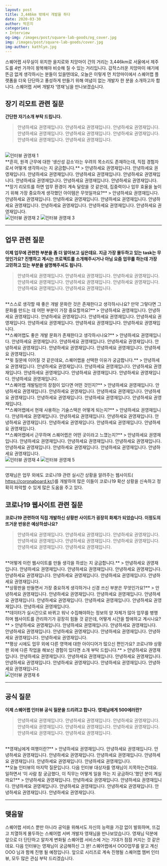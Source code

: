 ```yaml
---
layout: post
title: 3,446km 밖에서 개발을 하다
date: 2020-03-30
author: 박은지
categories: 
- Interview
og-img: /images/post/square-lab-goods/og_cover.jpg
img: /images/post/square-lab-goods/cover.jpg
img-author: kathlyn.jpg
---
```


스퀘어랩 사무실이 위치한 을지로와 치앙마이 간의 거리는 3,446km로 서울에서 제주도를 4번 가까이 왕복해야 비슷해 질 수 있는 거리입니다. 갑작스러운 치앙마이 얘기에 뜬금 없게 생각하시는 분들이  있을텐데요, 오늘은 이렇게 먼 치앙마이에서 스퀘어랩 플랫폼을 더욱 단단하고 풍성하게 만들기 위해 여념이 없는 개발자 한 분을 소개하고자 합니다. 스퀘어랩 서버 개발자 ‘영재’님을 만나보겠습니다.

## 장기 리모트 관련 질문

**간단한 자기소개 부탁 드립니다.**
> 안녕하세요 권영재입니다. 안녕하세요 권영재입니다. 안녕하세요 권영재입니다. 안녕하세요 권영재입니다. 안녕하세요 권영재입니다. 안녕하세요 권영재입니다. 안녕하세요 권영재입니다. 안녕하세요 권영재입니다.

<br>
<img src="/images/post/Interview-yongjaekwon/interview_YJK_1.jpg" alt="인터뷰 권영재 1">

<br>
**흔히, 원격 근무에 대한 ‘생산성 감소’라는 우려의 목소리도 존재하는데, 직접 경험자로서 어떻게 생각하시는 지 궁금합니다.**
> 안녕하세요 권영재입니다. 안녕하세요 권영재입니다. 안녕하세요 권영재입니다. 안녕하세요 권영재입니다. 안녕하세요 권영재입니다. 안녕하세요 권영재입니다. 안녕하세요 권영재입니다. 안녕하세요 권영재입니다.

<br>
**장기 리모트를 하면 업무 환경이 계속 달랐을 것 같은데, 집중력이나 업무 효율을 높이기 위해 가장 중요하게 생각했던 아이템은 무엇일까요?**
> 안녕하세요 권영재입니다. 안녕하세요 권영재입니다. 안녕하세요 권영재입니다. 안녕하세요 권영재입니다. 안녕하세요 권영재입니다. 안녕하세요 권영재입니다. 안녕하세요 권영재입니다. 안녕하세요 권영재입니다.

<br>
<div class="column-box">
    <img class="column-image" src="/images/post/Interview-yongjaekwon/interview_YJK_2.jpg" alt="인터뷰 권영재 2">
    <img class="column-image" src="/images/post/Interview-yongjaekwon/interview_YJK_3.jpg" alt="인터뷰 권영재 3">
</div>

---

## 업무 관련 질문

**이제 업무에 관련한 부분을 좀 더 알아보고 싶은데요. 지금 가장 몰두하고 있는 task는 무엇인가요? 진행하고 계시는 프로젝트를 소개해주시거나 아님 요즘 업무를 하는데 가장 고민하고 있는 부분을 설명해주셔도 됩니다.**
> 안녕하세요 권영재입니다. 안녕하세요 권영재입니다. 안녕하세요 권영재입니다. 안녕하세요 권영재입니다. 안녕하세요 권영재입니다. 안녕하세요 권영재입니다. 안녕하세요 권영재입니다. 안녕하세요 권영재입니다.

<br>
**스스로 생각할 때 좋은 개발 문화란 것은 존재한다고 생각하시나요? 만약 그렇다면 그 문화를 만드는 데 어떤 부분이 가장 중요할까요?**
> 안녕하세요 권영재입니다. 안녕하세요 권영재입니다. 안녕하세요 권영재입니다. 안녕하세요 권영재입니다. 안녕하세요 권영재입니다. 안녕하세요 권영재입니다. 안녕하세요 권영재입니다. 안녕하세요 권영재입니다.

<br>
**스퀘어랩도 좋은 개발 문화가 존재한다고 생각하시나요?**
> 안녕하세요 권영재입니다. 안녕하세요 권영재입니다. 안녕하세요 권영재입니다. 안녕하세요 권영재입니다. 안녕하세요 권영재입니다. 안녕하세요 권영재입니다. 안녕하세요 권영재입니다. 안녕하세요 권영재입니다.

<br>
**윗 질문에 이어질 것 같은데요, 스퀘어랩을 선택한 이유가 궁금합니다.**
> 안녕하세요 권영재입니다. 안녕하세요 권영재입니다. 안녕하세요 권영재입니다. 안녕하세요 권영재입니다. 안녕하세요 권영재입니다. 안녕하세요 권영재입니다. 안녕하세요 권영재입니다. 안녕하세요 권영재입니다.

<br>
**스퀘어랩 개발팀만의 장점이 있다면 어떤 것인지?**
> 안녕하세요 권영재입니다. 안녕하세요 권영재입니다. 안녕하세요 권영재입니다. 안녕하세요 권영재입니다. 안녕하세요 권영재입니다. 안녕하세요 권영재입니다. 안녕하세요 권영재입니다. 안녕하세요 권영재입니다.

<br>
**스퀘어랩에서 현재 사용하는 기술스택은 어떻게 되는지?**
> 안녕하세요 권영재입니다. 안녕하세요 권영재입니다. 안녕하세요 권영재입니다. 안녕하세요 권영재입니다. 안녕하세요 권영재입니다. 안녕하세요 권영재입니다. 안녕하세요 권영재입니다. 안녕하세요 권영재입니다.

<br>
**스퀘어랩에서 근무하며 스퀘어랩은 어떤 곳이라고 느꼈는지?**
> 안녕하세요 권영재입니다. 안녕하세요 권영재입니다. 안녕하세요 권영재입니다. 안녕하세요 권영재입니다. 안녕하세요 권영재입니다. 안녕하세요 권영재입니다. 안녕하세요 권영재입니다. 안녕하세요 권영재입니다.

<br>
<div class="column-box">
    <img class="column-image" src="/images/post/Interview-yongjaekwon/interview_YJK_4.jpg" alt="인터뷰 권영재 4">
    <img class="column-image" src="/images/post/Interview-yongjaekwon/interview_YJK_5.jpg" alt="인터뷰 권영재 5">
</div>

---

영재님은 업무 외에도 코로나19 관련 실시간 상황을 알려주는 웹사이트( https://coronaboard.kr/)를 개발하여 많은 이들이 코로나19 확산 상황을 신속하고 정확히 파악할 수 있게 많은 도움을 주고 있다.

## 코로나19 웹사이트 관련 질문

**코로나19 관련하여 직접 개발하신 상황판 사이트가 굉장히 화제가 되었습니다. 이정도의 뜨거운 반응은 예상하셨나요?**
> 안녕하세요 권영재입니다. 안녕하세요 권영재입니다. 안녕하세요 권영재입니다. 안녕하세요 권영재입니다. 안녕하세요 권영재입니다. 안녕하세요 권영재입니다. 안녕하세요 권영재입니다. 안녕하세요 권영재입니다.

<br>
**어떻게 이런 웹사이트를 만들 생각을 하셨는 지 궁금합니다.**
> 안녕하세요 권영재입니다. 안녕하세요 권영재입니다. 안녕하세요 권영재입니다. 안녕하세요 권영재입니다. 안녕하세요 권영재입니다. 안녕하세요 권영재입니다. 안녕하세요 권영재입니다. 안녕하세요 권영재입니다.

<br>
**상황판을 만들면서 가장 중요하게 생각하거나 신경 쓰신 부분은 무엇인가요?**
> 안녕하세요 권영재입니다. 안녕하세요 권영재입니다. 안녕하세요 권영재입니다. 안녕하세요 권영재입니다. 안녕하세요 권영재입니다. 안녕하세요 권영재입니다. 안녕하세요 권영재입니다. 안녕하세요 권영재입니다.

<br>
**데이터가 실시간으로 바뀌고 워낙 수집해야하는 정보의 양 자체가 많아 업무를 병행하며 웹사이트를 관리하기가 굉장히 힘들 것 같은데, 어떻게 시간을 할애하고 계시나요?**
> 안녕하세요 권영재입니다. 안녕하세요 권영재입니다. 안녕하세요 권영재입니다. 안녕하세요 권영재입니다. 안녕하세요 권영재입니다. 안녕하세요 권영재입니다. 안녕하세요 권영재입니다. 안녕하세요 권영재입니다.

<br>
**평상 시에도 업무 외에 다른 영역에 대한 아이디어가 많으신 편인가요? 코로나19 상황판 외에 다른 작업을 해보신 경험이 있다면 소개 부탁 드립니다.**
> 안녕하세요 권영재입니다. 안녕하세요 권영재입니다. 안녕하세요 권영재입니다. 안녕하세요 권영재입니다. 안녕하세요 권영재입니다. 안녕하세요 권영재입니다. 안녕하세요 권영재입니다. 안녕하세요 권영재입니다.

<br>
<img class="border" src="/images/post/Interview-yongjaekwon/interview_YJK_6.jpg" alt="인터뷰 권영재 6">

---

## 공식 질문

**이제 스퀘어랩 인터뷰 공식 질문을 드리려고 합니다. 영재님에게 500에러란?**
> 안녕하세요 권영재입니다. 안녕하세요 권영재입니다. 안녕하세요 권영재입니다. 안녕하세요 권영재입니다. 안녕하세요 권영재입니다. 안녕하세요 권영재입니다. 안녕하세요 권영재입니다. 안녕하세요 권영재입니다.

<br>
**영재님에게 여행이란?**
> 안녕하세요 권영재입니다. 안녕하세요 권영재입니다. 안녕하세요 권영재입니다. 안녕하세요 권영재입니다. 안녕하세요 권영재입니다. 안녕하세요 권영재입니다. 안녕하세요 권영재입니다. 안녕하세요 권영재입니다.

<br>
**오늘 인터뷰의 마지막 질문입니다. 다음 인터뷰 대상자를 영재님이 지목하는건데요. 일하면서 ‘이 사람 참 궁금했다, 이 직무는 어떻게 일을 하는 지 궁금하다.’했던 분이 계실까요?**
> 안녕하세요 권영재입니다. 안녕하세요 권영재입니다. 안녕하세요 권영재입니다. 안녕하세요 권영재입니다. 안녕하세요 권영재입니다. 안녕하세요 권영재입니다. 안녕하세요 권영재입니다. 안녕하세요 권영재입니다.

---

## 맺음말

스퀘어랩 서비스 뿐만 아니라 공익을 위해서도 자신의 능력을 가감 없이 발휘하며, 뜨겁고 치열하게 몰두하는 스퀘어랩 서버 개발자 영재님을 만나보았습니다. 영재님 덕분에 앞으로 더 단단하고 알차게 변화될 스퀘어랩 서비스에 거는 기대가 점점 커지는 것 같은데요. 다음 인터뷰는 영재님이 궁금해하신 그 분! 스퀘어랩에서 OOO업무를 맡고 계신 OOO 님과 함께 진행 될 예정입니다. 앞으로 시리즈로 계속 진행될 스퀘어랩 멤버 인터뷰, 모두 많은 관심 부탁 드리겠습니다.
